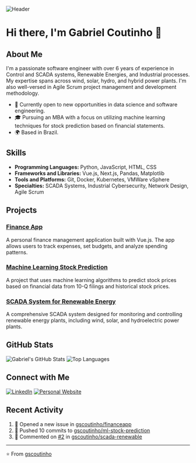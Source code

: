 ![Header](https://github.com/gscoutinho.png)

# Hi there, I'm Gabriel Coutinho 👋

## About Me

I'm a passionate software engineer with over 6 years of experience in Control and SCADA systems, Renewable Energies, and Industrial processes. My expertise spans across wind, solar, hydro, and hybrid power plants. I'm also well-versed in Agile Scrum project management and development methodology.

- 💼 Currently open to new opportunities in data science and software engineering.
- 🎓 Pursuing an MBA with a focus on utilizing machine learning techniques for stock prediction based on financial statements.
- 🌍 Based in Brazil.

## Skills

- **Programming Languages:** Python, JavaScript, HTML, CSS
- **Frameworks and Libraries:** Vue.js, Next.js, Pandas, Matplotlib
- **Tools and Platforms:** Git, Docker, Kubernetes, VMWare vSphere
- **Specialties:** SCADA Systems, Industrial Cybersecurity, Network Design, Agile Scrum

## Projects

### [Finance App](https://github.com/gscoutinho/financeapp)
A personal finance management application built with Vue.js. The app allows users to track expenses, set budgets, and analyze spending patterns.

### [Machine Learning Stock Prediction](https://github.com/gscoutinho/ml-stock-prediction)
A project that uses machine learning algorithms to predict stock prices based on financial data from 10-Q filings and historical stock prices.

### [SCADA System for Renewable Energy](https://github.com/gscoutinho/scada-renewable)
A comprehensive SCADA system designed for monitoring and controlling renewable energy plants, including wind, solar, and hydroelectric power plants.

## GitHub Stats

![Gabriel's GitHub Stats](https://github-readme-stats.vercel.app/api?username=gscoutinho&show_icons=true&theme=radical)
![Top Languages](https://github-readme-stats.vercel.app/api/top-langs/?username=gscoutinho&layout=compact&theme=radical)

## Connect with Me

[![LinkedIn](https://img.shields.io/badge/LinkedIn-0077B5?style=for-the-badge&logo=linkedin&logoColor=white)](https://www.linkedin.com/in/eng-gabriel-coutinho/)
[![Personal Website](https://img.shields.io/badge/Website-4285F4?style=for-the-badge&logo=google-chrome&logoColor=white)](https://gabrielcoutinho.me/)

## Recent Activity

<!--START_SECTION:activity-->
1. 🎉 Opened a new issue in [gscoutinho/financeapp](https://github.com/gscoutinho/financeapp/issues/1)
2. 🚀 Pushed 10 commits to [gscoutinho/ml-stock-prediction](https://github.com/gscoutinho/ml-stock-prediction)
3. 💬 Commented on [#2](https://github.com/gscoutinho/scada-renewable/issues/2) in [gscoutinho/scada-renewable](https://github.com/gscoutinho/scada-renewable)
<!--END_SECTION:activity-->

---

⭐️ From [gscoutinho](https://github.com/gscoutinho)
